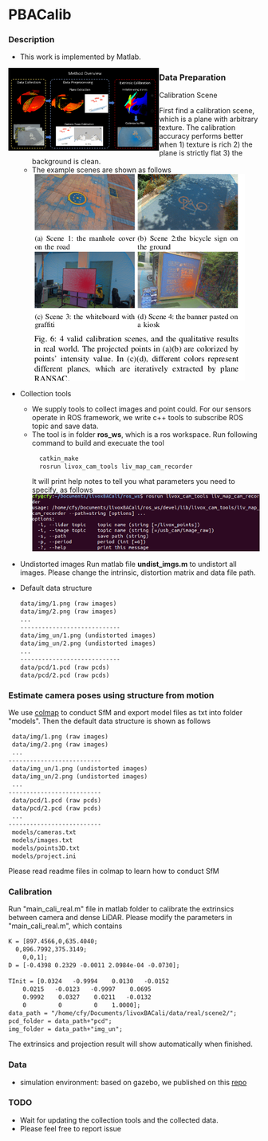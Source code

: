 # PBACalib

  ### Description

<!-- - This is the original work on livox-camera extrinsic calibration. The corresponding paper is " PBACalib: Target-less Extrinsic Calibration for High-Resolution LiDAR-Camera System Based on Plane-Constrained Bundle Adjustment". -->

- This work is implemented by Matlab.

<img src="matlab/figures/overview.png" width = "60%" alt="Overview" align=left />

### Data Preparation
- Calibration Scene
  - First find a calibration scene, which is a plane with arbitrary texture. The calibration accuracy performs better when 1) texture is rich 2) the plane is strictly flat 3) the background is clean.
  - The example scenes are shown as follows  
     ![image](matlab/figures/cali_scene.png)
  
- Collection tools
  - We supply tools to collect images and point could. For our sensors operate in ROS
  framework, we write c++ tools to subscribe ROS topic and save data.
  - The tool is in folder **ros_ws**, which is a ros workspace. Run following command to build and execuate the tool
    ```shell
      catkin_make
      rosrun livox_cam_tools liv_map_cam_recorder
    ```
    It will print help notes to tell you what parameters you need to specify, as follows
    ![image](matlab/figures/helpnotes.png)
- Undistorted images
  Run matlab file **undist_imgs.m** to undistort all images. Please change the intrinsic, distortion matrix and data file path.
- Default data structure 
  ```
  data/img/1.png (raw images)
  data/img/2.png (raw images) 
  ...
  ----------------------------
  data/img_un/1.png (undistorted images)
  data/img_un/2.png (undistorted images) 
  ...
  ----------------------------
  data/pcd/1.pcd (raw pcds)
  data/pcd/2.pcd (raw pcds)
  
  ```
### Estimate camera poses using structure from motion
 We use [colmap](https://github.com/colmap/colmap/releases) to conduct SfM and export model files as txt into folder "models". Then the default data structure is shown as follows
 ```
  data/img/1.png (raw images)
  data/img/2.png (raw images) 
  ...
--------------------------
  data/img_un/1.png (undistorted images)
  data/img_un/2.png (undistorted images) 
  ...
--------------------------
  data/pcd/1.pcd (raw pcds)
  data/pcd/2.pcd (raw pcds)
  ...
--------------------------
  models/cameras.txt
  models/images.txt
  models/points3D.txt
  models/project.ini
 ```
 Please read readme files in colmap to learn how to conduct SfM

### Calibration 
  Run "main_cali_real.m" file in matlab folder to calibrate the extrinsics between camera and dense LiDAR. Please modify the parameters in  "main_cali_real.m", which  contains

  ```
  K = [897.4566,0,635.4040;
    0,896.7992,375.3149;
      0,0,1];
  D = [-0.4398 0.2329 -0.0011 2.0984e-04 -0.0730];

  TInit = [0.0324   -0.9994    0.0130   -0.0152
      0.0215   -0.0123   -0.9997    0.0695
      0.9992    0.0327    0.0211   -0.0132
      0         0         0    1.0000];
  data_path = "/home/cfy/Documents/livoxBACali/data/real/scene2/";
  pcd_folder = data_path+"pcd";
  img_folder = data_path+"img_un";
  ```
  The extrinsics and projection result will show automatically when finished.

### Data

- simulation environment: based on gazebo, we published on this [repo](https://github.com/chenfeiyi/LivoxCamSimu)

### TODO
- Wait for updating the collection tools and the collected data.
- Please feel free to report issue

